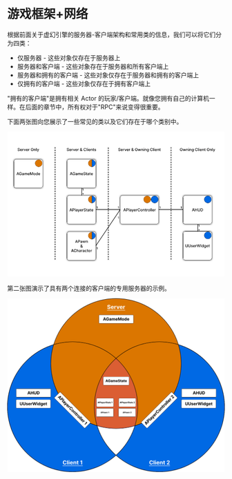 # 游戏框架+网络

根据前面关于虚幻引擎的服务器-客户端架构和常用类的信息，我们可以将它们分为四类：

- 仅服务器 - 这些对象仅存在于服务器上
- 服务器和客户端 - 这些对象存在于服务器和所有客户端上
- 服务器和拥有的客户端 - 这些对象仅存在于服务器和拥有的客户端上
- 仅拥有的客户端 - 这些对象仅存在于拥有客户端上

"拥有的客户端"是拥有相关 Actor 的玩家/客户端。就像您拥有自己的计算机一样。在后面的章节中，所有权对于"RPC"来说变得很重要。

下面两张图向您展示了一些常见的类以及它们存在于哪个类别中。

![上述四个类别中列出的常用类。](../images/image.png)

第二张图演示了具有两个连接的客户端的专用服务器的示例。

![具有两个连接客户端的专用服务器中类的维恩图示例。](../images/image-1.png)
